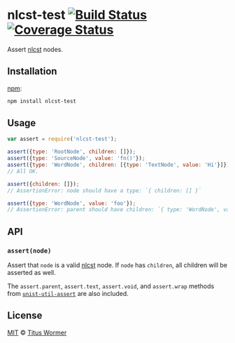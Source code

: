 # nlcst-test [![Build Status][travis-badge]][travis] [![Coverage Status][codecov-badge]][codecov]

Assert [nlcst][] nodes.

## Installation

[npm][]:

```bash
npm install nlcst-test
```

## Usage

```javascript
var assert = require('nlcst-test');

assert({type: 'RootNode', children: []});
assert({type: 'SourceNode', value: 'fn()'});
assert({type: 'WordNode', children: [{type: 'TextNode', value: 'Hi'}]});
// All OK.

assert({children: []});
// AssertionError: node should have a type: `{ children: [] }`

assert({type: 'WordNode', value: 'foo'});
// AssertionError: parent should have children: `{ type: 'WordNode', value: 'foo' }`
```

## API

### `assert(node)`

Assert that `node` is a valid [nlcst][] node.  If `node` has `children`,
all children will be asserted as well.

The `assert.parent`, `assert.text`, `assert.void`, and `assert.wrap`
methods from [`unist-util-assert`][unist-util-assert] are also included.

## License

[MIT][license] © [Titus Wormer][author]

<!-- Definitions -->

[travis-badge]: https://img.shields.io/travis/syntax-tree/nlcst-test.svg

[travis]: https://travis-ci.org/syntax-tree/nlcst-test

[codecov-badge]: https://img.shields.io/codecov/c/github/syntax-tree/nlcst-test.svg

[codecov]: https://codecov.io/github/syntax-tree/nlcst-test

[npm]: https://docs.npmjs.com/cli/install

[license]: LICENSE

[author]: http://wooorm.com

[nlcst]: https://github.com/syntax-tree/nlcst

[unist-util-assert]: https://github.com/syntax-tree/unist-util-assert
